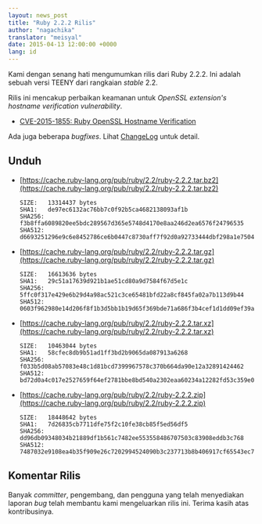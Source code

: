 ```yaml
---
layout: news_post
title: "Ruby 2.2.2 Rilis"
author: "nagachika"
translator: "meisyal"
date: 2015-04-13 12:00:00 +0000
lang: id
---
```


Kami dengan senang hati mengumumkan rilis dari Ruby 2.2.2.
Ini adalah sebuah versi TEENY dari rangkaian *stable* 2.2.

Rilis ini mencakup perbaikan keamanan untuk *OpenSSL extension's hostname verification vulnerability*.

* [CVE-2015-1855: Ruby OpenSSL Hostname Verification](https://www.ruby-lang.org/id/news/2015/04/13/ruby-openssl-hostname-matching-vulnerability/)

Ada juga beberapa *bugfixes*.
Lihat [ChangeLog](https://svn.ruby-lang.org/repos/ruby/tags/v2_2_2/ChangeLog)
untuk detail.

## Unduh

* [https://cache.ruby-lang.org/pub/ruby/2.2/ruby-2.2.2.tar.bz2](https://cache.ruby-lang.org/pub/ruby/2.2/ruby-2.2.2.tar.bz2)

      SIZE:   13314437 bytes
      SHA1:   de97ec6132ac76bb7c0f92b5ca4682138093af1b
      SHA256: f3b8ffa6089820ee5bdc289567d365e5748d4170e8aa246d2ea6576f24796535
      SHA512: d6693251296e9c6e8452786ce6b0447c8730aff7f92d0a92733444dbf298a1e7504b7bd29bb6ee4f2155ef94ccb63148311c3ed7ac3403b60120a3ab5c70a162

* [https://cache.ruby-lang.org/pub/ruby/2.2/ruby-2.2.2.tar.gz](https://cache.ruby-lang.org/pub/ruby/2.2/ruby-2.2.2.tar.gz)

      SIZE:   16613636 bytes
      SHA1:   29c51a17639d921b1ae51cd80a9d7584f67d5e1c
      SHA256: 5ffc0f317e429e6b29d4a98ac521c3ce65481bfd22a8cf845fa02a7b113d9b44
      SHA512: 0603f962980e14d206f8f1b3d5bb1b19d65f369bde71a686f3b4cef1d1dd09ef39afac3170947324f29a4ac17b99f9d406e5ca33b4950ece2e5baca0a42c791c

* [https://cache.ruby-lang.org/pub/ruby/2.2/ruby-2.2.2.tar.xz](https://cache.ruby-lang.org/pub/ruby/2.2/ruby-2.2.2.tar.xz)

      SIZE:   10463044 bytes
      SHA1:   58cfec8db9b51ad1ff3bd2b9065da087913a6268
      SHA256: f033b5d08ab57083e48c1d81bcd7399967578c370b664da90e12a32891424462
      SHA512: bd72d0a4c017e2527659f64ef2781bbe8bd540a2302eaa60234a12282fd53c359e04205c56385402c67e81bb9dab3b88de53de82e12bb13e3386c26301043b64

* [https://cache.ruby-lang.org/pub/ruby/2.2/ruby-2.2.2.zip](https://cache.ruby-lang.org/pub/ruby/2.2/ruby-2.2.2.zip)

      SIZE:   18448642 bytes
      SHA1:   7d26835cb7711dfe75f2c10fe38cb85f5ed56df5
      SHA256: dd96db09348034b21889df1b561c7482ee553558486707503c83908eddb3c768
      SHA512: 7487032e9108ea4b35f909e26c7202994524090b3c237713b8b406917cf65543ec7372d260dcacd5c9b269bb7645e1703b3a64ca3cc2efc8b2135c1d06729246

## Komentar Rilis

Banyak *committer*, pengembang, dan pengguna yang telah menyediakan laporan *bug* telah membantu kami mengeluarkan rilis ini.
Terima kasih atas kontribusinya.

